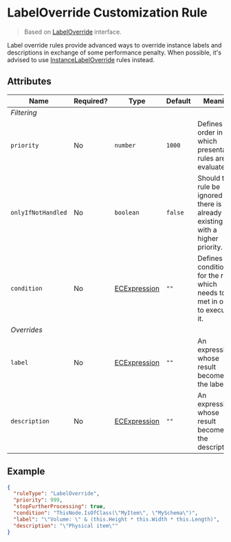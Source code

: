 # LabelOverride Customization Rule

> Based on [LabelOverride]($presentation-common) interface.

Label override rules provide advanced ways to override instance labels and descriptions in
exchange of some performance penalty. When possible, it's advised to use
[InstanceLabelOverride](./InstanceLabelOverride.md) rules instead.

## Attributes

Name | Required? | Type | Default | Meaning
-|-|-|-|-
*Filtering* |
`priority` | No | `number` | `1000` | Defines the order in which presentation rules are evaluated.
`onlyIfNotHandled` | No | `boolean` | `false` | Should this rule be ignored if there is already an existing rule with a higher priority.
`condition` | No | [ECExpression](./ECExpressions.md#rule-condition) |`""` | Defines a condition for the rule, which needs to be met in order to execute it.
*Overrides* |
`label` | No | [ECExpression](./ECExpressions.md#override-value) | `""` | An expression whose result becomes the label
`description` | No | [ECExpression](./ECExpressions.md#rule-condition) | `""` | An expression whose result becomes the description

## Example

```JSON
{
  "ruleType": "LabelOverride",
  "priority": 999,
  "stopFurtherProcessing": true,
  "condition": "ThisNode.IsOfClass(\"MyItem\", \"MySchema\")",
  "label": "\"Volume: \" & (this.Height * this.Width * this.Length)",
  "description": "\"Physical item\""
}
```
